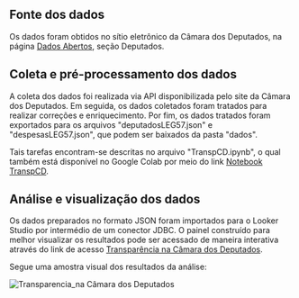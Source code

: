 ## Fonte dos dados 

Os dados foram obtidos no sítio eletrônico da Câmara dos Deputados, na página <a href="https://dadosabertos.camara.leg.br/swagger/api.html">Dados Abertos</a>, seção Deputados.

## Coleta e pré-processamento dos dados

A coleta dos dados foi realizada via API disponibilizada pelo site da Câmara dos Deputados. Em seguida, os dados coletados foram tratados para realizar correções e enriquecimento. Por fim, os dados tratados foram exportados para os arquivos "deputadosLEG57.json" e "despesasLEG57.json", que podem ser baixados da pasta "dados". 

Tais tarefas encontram-se descritas no arquivo "TranspCD.ipynb", o qual também está disponível no Google Colab por meio do link <a href="https://colab.research.google.com/drive/14RgdJu0FhZoGERn8oOv19_cytXauOSs5">Notebook TranspCD</a>.

## Análise e visualização dos dados

Os dados preparados no formato JSON foram importados para o Looker Studio por intermédio de um conector JDBC. O painel construído para melhor visualizar os resultados pode ser acessado de maneira interativa através do link de acesso <a href="https://lookerstudio.google.com/s/gyYKk43TJ8E">Transparência na Câmara dos Deputados</a>.

Segue uma amostra visual dos resultados da análise: 

![Transparencia_na Câmara dos Deputados](https://github-production-user-asset-6210df.s3.amazonaws.com/90117229/258276286-9827343e-d81d-4ac6-a209-c19245263f0f.png)

